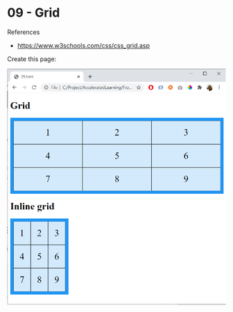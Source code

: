 # 09 - Grid

References
- https://www.w3schools.com/css/css_grid.asp

Create this page:

![](img/09.png)